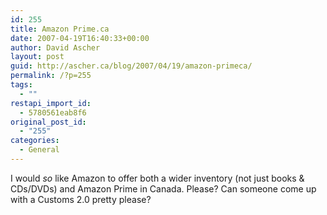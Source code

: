 ```yaml
---
id: 255
title: Amazon Prime.ca
date: 2007-04-19T16:40:33+00:00
author: David Ascher
layout: post
guid: http://ascher.ca/blog/2007/04/19/amazon-primeca/
permalink: /?p=255
tags:
  - ""
restapi_import_id:
  - 5780561eab8f6
original_post_id:
  - "255"
categories:
  - General
---
```

I would _so_ like Amazon to offer both a wider inventory (not just books & CDs/DVDs) and Amazon Prime in Canada. Please? Can someone come up with a Customs 2.0 pretty please?
